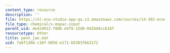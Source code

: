 ```yaml
---
content_type: resource
description: ''
file: https://ol-ocw-studio-app-qa.s3.amazonaws.com/courses/14-382-econometrics-spring-2017/7a6f1366c10f0056e171b5383fb63172_penn_jae.dat
file_type: chemical/x-mopac-input
parent_uid: de424912-f80b-e5f9-33d0-042bd4ccb18f
resourcetype: Other
title: penn_jae.dat
uid: 7a6f1366-c10f-0056-e171-b5383fb63172
---
```

